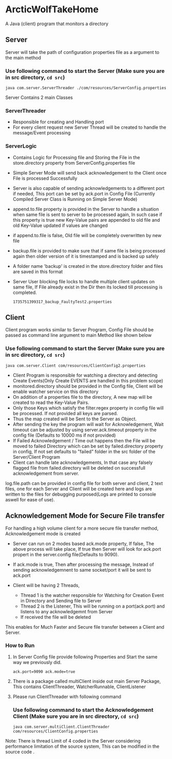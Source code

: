 # ArcticWolfTakeHome
A Java (client) program that monitors a directory

## Server

Server will take the path of configuration properties file as a argument to the main method

### Use following command to start the Server (Make sure you are in src directory, `cd src`)
`java com.server.ServerThreader ./com/resources/ServerConfig.properties`

Server Contains 2 main Classes

### ServerThreader
 - Responsible for creating and Handling port
 - For every client request new Server Thread will be created to handle the message/Event processing

### ServerLogic
 - Contains Logic for Processing file and Storing the File in the store.directory property from ServerConfig.properties file
 - Simple Server Mode will send back acknowledgement to the Client once File is processed Successfully
 - Server is also capable of sending acknowledgements to a different port if needed, This port can be set by ack.port in Config File
 (Currently Compiled Server Class is Running on Simple Server Mode)
 - append.to.file property is provided in the Server to handle a situation when same file is sent to server to be processed again, In such case if this property is true new Key-Value pairs are appended to old file and old Key-Value updated if values are changed
 - if append.to.file is false, Old file will be completely overwritten by new file
 - backup.file is provided to make sure that if same file is being processed again then older version of it is timestamped and is backed up safely
 - A folder name 'backup' is created in the store.directory folder and files are saved in this format
 - Server User blocking file locks to handle multiple client updates on same file, If File already exist in the Dir then its locked till processing is completed.

    `1735751399317_backup_FaultyTest2.properties`


## Client

Client program works similar to Server Program, Config File should be passed as command line argument to main Method like shown below

### Use following command to start the Server (Make sure you are in src directory, `cd src`)
`java com.server.Client com/resources/ClientConfig2.properties`

- Client Program is responsible for watching a directory and detecting Create Events(Only Create EVENTS are handled in this problem scope)
- monitored.directory should be provided in the Config file, Client will be enable watcher service on this directory
- On addition of a properties file to the directory, A new map will be created to read the Key-Value Pairs.
- Only those Keys which satisfy the filter.regex property in config file will be processed. If not provided all keys are parsed.
- Thus the map created will be Sent to the Server as Object.
- After sending the key the program will wait for Acknowledgement, Wait timeout can be adjusted by using server.ack.timeout property in the config file (Defaults to 10000 ms if not provided)
- If Failed Acknowledgement / Time out happens then the File will be moved to failed Directory which can be set by failed.directory property in config, If not set defaults to "failed" folder in the src folder of the Server/Client Program
- Client can handle late acknowledgements, In that case any falsely flagged file from failed.directory will be deleted on successfull acknowledgement from server.

log.file.path can be provided in config file for both server and client, 2 text files, one for each Server and Client will be created here and logs are written to the files for debugging purposed(Logs are printed to console aswell for ease of use).

## Acknowledgement Mode for Secure File transfer

For handling a high volume client for a more secure file transfer method, Acknowledgement mode is created

- Server can run on 2 modes based ack.mode property, If false, The above process will take place, If true then Server will look for ack.port propert in the server.config file(Defaults to 9090). 
- If ack.mode is true, Then after processing the message, Instead of sending acknowledgemnent to same socket/port it will be sent to ack.port

- Client will be having 2 Threads, 
    - Thread 1 is the watcher responsible for Watching for Creation Event in Directory and Sending file to Server
    - Thread 2 is the Listener, This will be running on a port(ack.port) and listens to any acknowledgemnt from Server
    - If received the file will be deleted

This enables for Much Faster and Secure file transfer between a Client and Server.

### How to Run

1. In Server Config file provide following Properties and Start the same way we previously did.

    `ack.port=9090
     ack.mode=true`

2. There is a package called multiClient inside out main Server Package, This contains ClientThreader, WatcherRunnable, ClientListener
3. Please run ClientThreader with following command

    ### Use following command to start the Acknowledgement Client (Make sure you are in src directory, `cd src`)
    `java com.server.multiClient.ClientThreader com/resources/ClientConfig.properties`

Note: There is thread Limit of 4 coded in the Server considering performance limitation of the source system, This can be modified in the source code .
